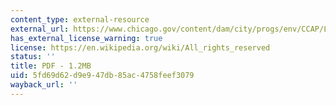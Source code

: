 ```yaml
---
content_type: external-resource
external_url: https://www.chicago.gov/content/dam/city/progs/env/CCAP/LessonsLearned.pdf
has_external_license_warning: true
license: https://en.wikipedia.org/wiki/All_rights_reserved
status: ''
title: PDF - 1.2MB
uid: 5fd69d62-d9e9-47db-85ac-4758feef3079
wayback_url: ''
---
```

